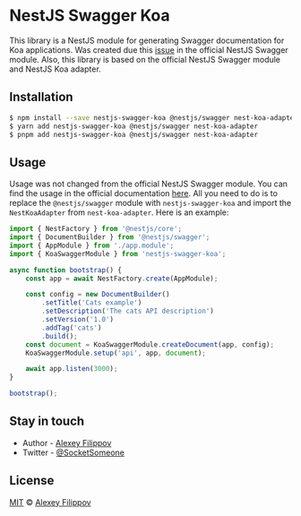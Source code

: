 # NestJS Swagger Koa

This library is a NestJS module for generating Swagger documentation for Koa applications. Was created due this [issue](
https://github.com/nestjs/swagger/pull/2351) in the official NestJS Swagger module. Also, this library is based on the official NestJS
Swagger module and NestJS Koa adapter.

## Installation

```bash
$ npm install --save nestjs-swagger-koa @nestjs/swagger nest-koa-adapter
$ yarn add nestjs-swagger-koa @nestjs/swagger nest-koa-adapter
$ pnpm add nestjs-swagger-koa @nestjs/swagger nest-koa-adapter
```

## Usage

Usage was not changed from the official NestJS Swagger module. You can find the usage in the official
documentation [here](https://docs.nestjs.com/openapi/introduction).
All you need to do is to replace the `@nestjs/swagger` module with `nestjs-swagger-koa` and import the `NestKoaAdapter`
from `nest-koa-adapter`. Here is an example:

```typescript
import { NestFactory } from '@nestjs/core';
import { DocumentBuilder } from '@nestjs/swagger';
import { AppModule } from './app.module';
import { KoaSwaggerModule } from 'nestjs-swagger-koa';

async function bootstrap() {
    const app = await NestFactory.create(AppModule);

    const config = new DocumentBuilder()
        .setTitle('Cats example')
        .setDescription('The cats API description')
        .setVersion('1.0')
        .addTag('cats')
        .build();
    const document = KoaSwaggerModule.createDocument(app, config);
    KoaSwaggerModule.setup('api', app, document);

    await app.listen(3000);
}

bootstrap();
```

## Stay in touch

* Author - [Alexey Filippov](https://t.me/socketsomeone)
* Twitter - [@SocketSomeone](https://twitter.com/SocketSomeone)

## License

[MIT](https://github.com/SocketSomeone/nestjs-resilience/blob/master/LICENSE) © [Alexey Filippov](https://github.com/SocketSomeone)
